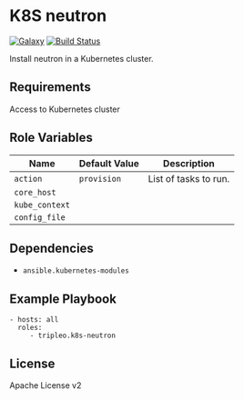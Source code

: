 K8S neutron
==========
[![Galaxy](https://img.shields.io/badge/galaxy-tripleo.k8s--neutron-blue.svg?style=flat)](https://galaxy.ansible.com/tripleo/k8s-neutron)
[![Build Status](https://travis-ci.org/tripleo/ansible-role-k8s-neutron.svg?branch=master)](https://travis-ci.org/tripleo/ansible-role-k8s-neutron)

Install neutron in a Kubernetes cluster.

Requirements
------------

Access to Kubernetes cluster

Role Variables
--------------

| Name              | Default Value       | Description          |
|-------------------|---------------------|----------------------|
| `action` | `provision` | List of tasks to run. |
| `core_host` |  |  |
| `kube_context` |  |  |
| `config_file` |  |  |


Dependencies
------------

- `ansible.kubernetes-modules`

Example Playbook
----------------

    - hosts: all
      roles:
         - tripleo.k8s-neutron

License
-------

Apache License v2
